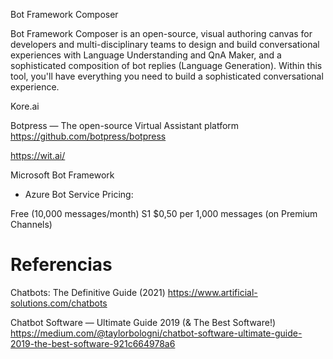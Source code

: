 Bot Framework Composer

Bot Framework Composer is an open-source, visual authoring canvas for developers and multi-disciplinary teams to design and build conversational experiences with Language Understanding and QnA Maker, and a sophisticated composition of bot replies (Language Generation). Within this tool, you'll have everything you need to build a sophisticated conversational experience.


Kore.ai

Botpress — The open-source Virtual Assistant platform
https://github.com/botpress/botpress


https://wit.ai/


Microsoft Bot Framework 

- Azure Bot Service Pricing:

Free (10,000 messages/month)
S1 $0,50 per 1,000 messages (on Premium Channels)


# Referencias

Chatbots: The Definitive Guide (2021)
https://www.artificial-solutions.com/chatbots

Chatbot Software — Ultimate Guide 2019 (& The Best Software!)
https://medium.com/@taylorbologni/chatbot-software-ultimate-guide-2019-the-best-software-921c664978a6